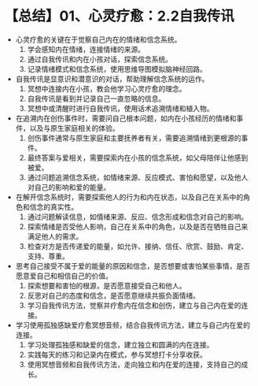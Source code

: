 # 【总结】01、心灵疗愈：2.2自我传讯

-   心灵疗愈的关键在于觉察自己内在的情绪和信念系统。
    1.  学会感知内在情绪，连接情绪的来源。
    2.  通过自我传讯和内在小孩对话，探索信念系统。
    3.  记录情绪模式和信念系统，使用思维导图模拟脑神经回路。
-   自我传讯是显意识和潜意识的对话，帮助理解信念系统的运作。
    1.  冥想中连接内在小孩，教会他学习心灵疗愈的理念。
    2.  自我传讯是看到并记录自己一直忽略的信息。
    3.  冥想中或清醒时进行自我传讯，使用话术追溯情绪和植入物。
-   在追溯内在创伤事件时，需要问自己根本问题，如内在小孩经历的情绪和事件，以及与原生家庭相关的体验。
    1.  创伤事件通常与原生家庭和主要抚养者有关，需要追溯情绪到更根源的事件。
    2.  最终答案与爱相关，需要探索内在小孩的信念系统，如父母陪伴让他感到被爱。
    3.  通过问题追溯信念系统，如情绪来源、反应模式、害怕和愿望，以及他人对自己的影响和爱的能量。
-   在解开信念系统时，需要探索他人的行为和内在状态，以及自己在关系中的角色和信念的真实性。
    1.  通过问题解读信息，如情绪来源、反应、信念形成和信念对自己的影响。
    2.  探索情绪是否受他人影响，自己在关系中的角色，以及是否在牺牲自己来满足他人的需求。
    3.  检查对方是否传递爱的能量，如允许、接纳、信任、欣赏、鼓励、肯定、支持、尊重。
-   思考自己接受不属于爱的能量的原因和信念，是否想要或害怕某些事情，是否愿意爱自己和相信自己的价值。
    1.  探索想要和害怕的根源，是否愿意接受自己和他人。
    2.  反思对自己的态度和信念，是否愿意继续共振负面情绪。
    3.  学习自我传讯方法，觉察并疗愈内在信念和创伤，建立与自己内在爱的连接。
-   学习使用孤独感缺爱疗愈冥想音频，结合自我传讯方法，建立与自己内在爱的连接。
    1.  学习处理孤独感和缺爱的信念，建立独立和圆满的内在连接。
    2.  实践每天的练习和记录内在模式，参与冥想打卡分享收获。
    3.  使用冥想音频和自我传讯方法，走向独立和内在爱的连接，支持自己的成长。